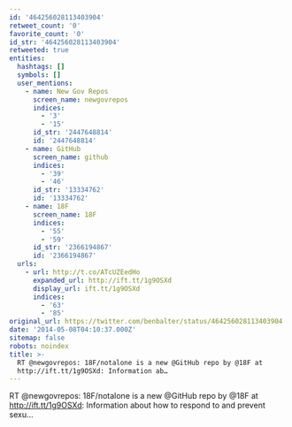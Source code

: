 ```yaml
---
id: '464256028113403904'
retweet_count: '0'
favorite_count: '0'
id_str: '464256028113403904'
retweeted: true
entities:
  hashtags: []
  symbols: []
  user_mentions:
    - name: New Gov Repos
      screen_name: newgovrepos
      indices:
        - '3'
        - '15'
      id_str: '2447648814'
      id: '2447648814'
    - name: GitHub
      screen_name: github
      indices:
        - '39'
        - '46'
      id_str: '13334762'
      id: '13334762'
    - name: 18F
      screen_name: 18F
      indices:
        - '55'
        - '59'
      id_str: '2366194867'
      id: '2366194867'
  urls:
    - url: http://t.co/ATcUZEedHo
      expanded_url: http://ift.tt/1g9OSXd
      display_url: ift.tt/1g9OSXd
      indices:
        - '63'
        - '85'
original_url: https://twitter.com/benbalter/status/464256028113403904
date: '2014-05-08T04:10:37.000Z'
sitemap: false
robots: noindex
title: >-
  RT @newgovrepos: 18F/notalone is a new @GitHub repo by @18F at
  http://ift.tt/1g9OSXd: Information ab…
---
```


RT @newgovrepos: 18F/notalone is a new @GitHub repo by @18F at http://ift.tt/1g9OSXd: Information about how to respond to and prevent sexu…